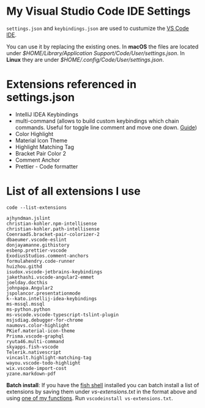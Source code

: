 # My Visual Studio Code IDE Settings

`settings.json` and `keybindings.json` are used to custumize the [VS Code IDE](https://code.visualstudio.com/).

You can use it by replacing the existing ones. In **macOS** the files are located under _\$HOME/Library/Application Support/Code/User/settings.json_. In **Linux** they are under _\$HOME/.config/Code/User/settings.json_.

# Extensions referenced in settings.json

- IntelliJ IDEA Keybindings
- multi-command (allows to build custom keybindings which chain commands. Useful for toggle line comment and move one down. [Guide](https://marketplace.visualstudio.com/items?itemName=ryuta46.multi-command))
- Color Highlight
- Material Icon Theme
- Highlight Matching Tag
- Bracket Pair Color 2
- Comment Anchor
- Prettier - Code formatter

# List of all extensions I use

`code --list-extensions`

```console
ajhyndman.jslint
christian-kohler.npm-intellisense
christian-kohler.path-intellisense
CoenraadS.bracket-pair-colorizer-2
dbaeumer.vscode-eslint
donjayamanne.githistory
esbenp.prettier-vscode
ExodiusStudios.comment-anchors
formulahendry.code-runner
huizhou.githd
isudox.vscode-jetbrains-keybindings
jakethashi.vscode-angular2-emmet
joelday.docthis
johnpapa.Angular2
jspolancor.presentationmode
k--kato.intellij-idea-keybindings
ms-mssql.mssql
ms-python.python
ms-vscode.vscode-typescript-tslint-plugin
msjsdiag.debugger-for-chrome
naumovs.color-highlight
PKief.material-icon-theme
Prisma.vscode-graphql
ryuta46.multi-command
skyapps.fish-vscode
Telerik.nativescript
vincaslt.highlight-matching-tag
wayou.vscode-todo-highlight
wix.vscode-import-cost
yzane.markdown-pdf
```

**Batch install**: If you have the [fish shell](https://fishshell.com/) installed you can batch install a list of extensions by saving them under *vs-extensions.txt* in the format above and using [one of my functions](https://github.com/al-soup/my-fish-functions/blob/master/vscodeinstall.fish). Run `vscodeinstall vs-extensions.txt`.
